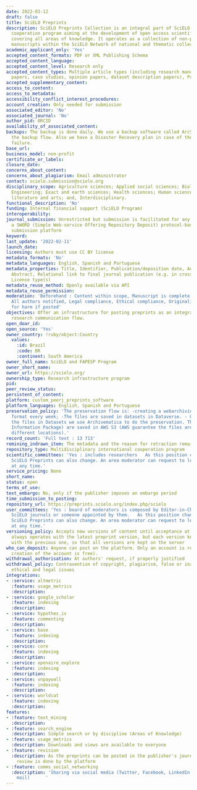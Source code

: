 ```yaml
---
date: 2022-03-12
draft: false
title: SciELO Preprints
description: SciELO Preprints Collection is an integral part of SciELO, an international
  cooperation program aiming at the development of open access scientific communication
  covering all areas of knowledge. It operates as a collection of non-peer-reviewed
  manuscripts within the SciELO Network of national and thematic collection of journals.
academic_applicant_only: 'Yes'
accepted_content_formats: PDF or XML Publishing Schema
accepted_content_language:
accepted_content_level: Research only
accepted_content_types: Multiple article types (including research manuscripts, review
  papers, case studies, opinion papers, dataset description papers), Preprints
accepted_supplementary_content:
access_to_content:
access_to_metadata:
accessibility_conflict_interest_procedures:
account_creation: Only needed for submission
associated_editor: 'No'
associated_journal: 'No'
author_pid: ORCID
availability_of_associated_content:
backups: The backup is done daily. We use a backup software called ArcServe to do
  the backup flow. Also we have a Disaster Recovery plan in case of the Datacenter
  failure.
base_url:
business_model: non-profit
certificate_or_labels:
closure_date:
concerns_about_content:
concerns_about_plagiarism: Email administrator
contact: scielo.submission@scielo.org
disciplinary_scope: Agriculture sciences; Applied social sciences; Biological sciences;
  Engineering; Exact and earth sciences; Health sciences; Human sciences; Linguistic,
  literature and arts; and, Interdisciplinary.
functional_description: 'No'
funding: Internal financial support (SciELO Program)
interoperability:
journal_submission: Unrestricted but submission is facilitated for any journal using
  a SWORD (Simple Web-service Offering Repository Deposit) protocol-based manuscript
  submission platform
keyword:
last_update: '2022-02-11'
launch_date:
licensing: Authors must use CC BY license
metadata_formats: 'No'
metadata_languages: English, Spanish and Portuguese
metadata_properties: Title, Identifier, Publication/deposition date, Author name(s),
  Abstract, Relational link to final journal publication (e.g. in crossref metadata),
  License type(s)
metadata_reuse_method: Openly available via API
metadata_reuse_permission:
moderation: 'Beforehand : Content within scope, Manuscript is complete (methods, references),
  All authors notified, Legal compliance, Ethical compliance, Originality, Potential
  for harm if posted'
objectives: Offer an infrastructure for posting preprints as an integral part of the
  research communication flow.
open_doar_id:
open_source: 'Yes'
owner_country: !ruby/object:Country
  values:
    :id: Brazil
    :code: BR
    :continent: South America
owner_full_name: SciELO and FAPESP Program
owner_short_name:
owner_url: https://scielo.org/
ownership_type: Research infrastructure program
pid:
peer_review_status:
persistent_of_content:
platform: custom_peerj_preprints_software
platform_languages: English, Spanish and Portuguese
preservation_policy: 'The preservation flow is: -creating a webarchiving file in WARC
  format every week; -The files are saved in datasets in Dataverse. - Once we saving
  the files in Datasets we use Archivematica to do the preservation. The AIP (Archival
  Information Package) are saved in AWS S3 (AWS guarantee the files are saved in 3
  different locations).'
record_count: 'Full text : 13 713'
remining_indrawn_item: The metadata and the reason for retraction remain on the server;
repository_type: Multidisciplinary international cooperation program
scientific_committees: 'Yes : includes researchers   As this position changes within our journals, their roles as area moderators in
  SciELO Preprints can also change. An area moderator can request to leave the board
  at any time.'
service_pricing: None
short_name:
status: open
terms_of_use:
text_embargo: No, only if the publisher imposes an embargo period
time_submission_to_posting:
repository_url: https://preprints.scielo.org/index.php/scielo
user_committees: 'Yes : board of moderators is composed by Editor-in-Chiefs of the
  SciELO journals or someone appointed by them.   As this position changes within our journals, their roles as area moderators in
  SciELO Preprints can also change. An area moderator can request to leave the board
  at any time.'
versioning_policy: Accepts new versions of content until acceptance at journal. OPS
  always operates with the latest preprint version, but each version keeps a connection
  with the previous one, so that all versions are kept on the server
who_can_deposit: Anyone can post on the platform. Only an account is required ( The
  creation of the account is free).
withdrawal_authorisation: At authors' request, if properly justified
withdrawal_policy: Contravention of copyright, plagiarism, false or inaccurate content,
  ethical and legal issues
integrations:
- :service: altmetric
  :feature: usage_metrics
  :description:
- :service: google_scholar
  :feature: indexing
  :description:
- :service: hypothes_is
  :feature: commenting
  :description:
- :service: base
  :feature: indexing
  :description:
- :service: core
  :feature: indexing
  :description:
- :service: openaire_explore
  :feature: indexing
  :description:
- :service: unpaywall
  :feature: indexing
  :description:
- :service: worldcat
  :feature: indexing
  :description:
features:
- :feature: text_mining
  :description:
- :feature: search_engine
  :description: Simple search or by discipline (Areas of Knowledge)
- :feature: usage_metrics
  :description: Downloads and views are available to everyone
- :feature: revision
  :description: As the preprints can be posted in the publisher's journals, the peer
    review is done by the platform
- :feature: comms_social_networking
  :description: 'Sharing via social media (Twitter, Facebook, LinkedIn, Reddit and
    mail)      '
---
```




